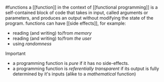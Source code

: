 #functions 
a [[function]] in the context of [[functional programming]] is a self-contained block of code that takes in input, called arguments or parameters, and produces an output without modifying the state of the program.
functions can have [[side effects]], for example:
+ reading (and writing) to/from *memory*
+ reading (and writing) to/from *the user*
+ using *randomness*

> [!IMPORTANT]
> + a programming function is *pure* if it has no side-effects.
> + a programming function is *referentially transparent* if its output is fully determined by it's inputs (alike to a *mathematical* function)